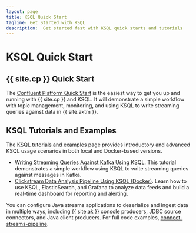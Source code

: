 ```yaml
---
layout: page
title: KSQL Quick Start
tagline: Get Started with KSQL
description:  Get started fast with KSQL quick starts and tutorials
---
```


KSQL Quick Start
================

{{ site.cp }} Quick Start
-------------------------

The [Confluent Platform Quick
Start](https://docs.confluent.io/current/quickstart/index.html) is
the easiest way to get you up and running with {{ site.cp }} and
KSQL. It will demonstrate a simple workflow with topic management,
monitoring, and using KSQL to write streaming queries against data
in {{ site.aktm }}.

KSQL Tutorials and Examples
---------------------------

The [KSQL tutorials and examples](tutorials/index.md)
page provides introductory and advanced KSQL usage scenarios in both
local and Docker-based versions.

- [Writing Streaming Queries Against Kafka Using KSQL](tutorials/index.md).
This tutorial demonstrates a simple workflow using KSQL to write
streaming queries against messages in Kafka.
- [Clickstream Data Analysis Pipeline Using KSQL (Docker)](tutorials/clickstream-docker.md).
Learn how to use KSQL, ElasticSearch, and Grafana to analyze
data feeds and build a real-time dashboard for reporting and
alerting.

You can configure Java streams applications to deserialize and
ingest data in multiple ways, including {{ site.ak }} console
producers, JDBC source connectors, and Java client producers. For
full code examples,
[connect-streams-pipeline](https://github.com/confluentinc/examples/tree/master/connect-streams-pipeline).
